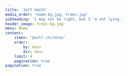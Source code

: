 ```yaml
---
title: 'Jeff Smith'
media_order: 'home-bg.jpg, trees.jpg'
subheading: 'I may not be right, but I''m not lying.'
header_image: trees-bg.jpg
menu: Home
content:
    items: '@self.children'
    order:
        by: date
        dir: desc
    limit: 4
    pagination: true
pagination: true
---
```


